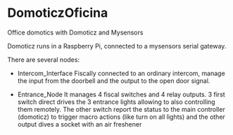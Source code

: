 # DomoticzOficina
Office domotics with Domoticz and Mysensors

Domoticz runs in a Raspberry Pi, connected to a mysensors serial gateway.

There are several nodes:
- Intercom_Interface
Fiscally connected to an ordinary intercom, manage the input from the doorbell and the output to the open door signal.

- Entrance_Node
It manages 4 fiscal switches and 4 relay outputs. 3 first switch direct drives the 3 entrance lights allowing to also controlling them remotely. The other switch report the status to the main controller (domoticz) to trigger macro actions (like turn on all lights) and the other output dives a socket with an air freshener
